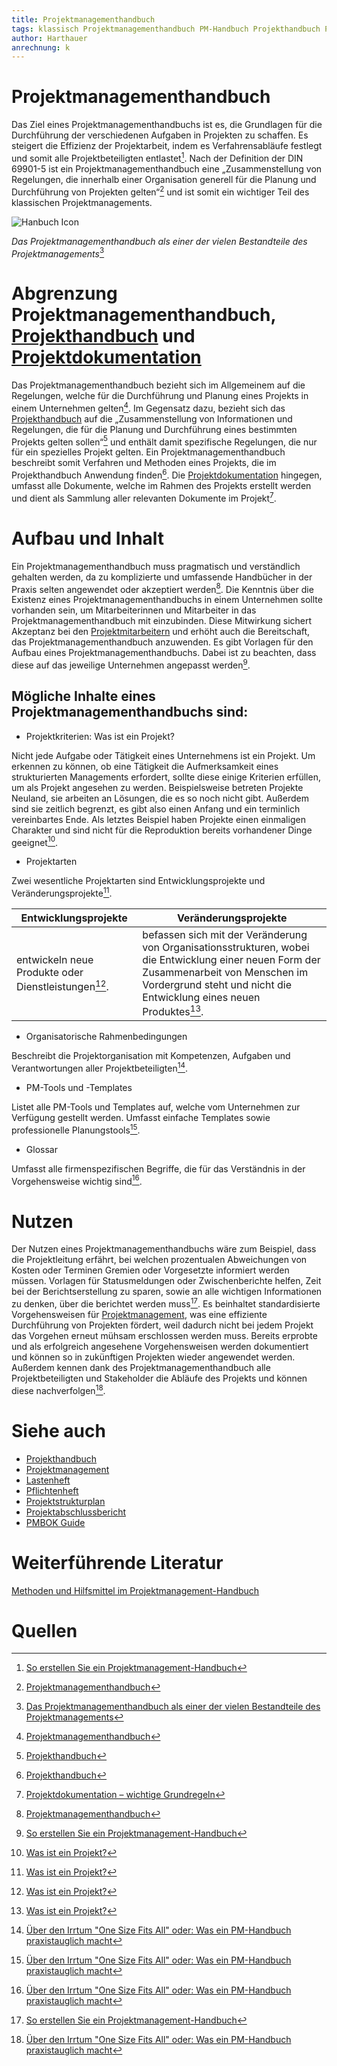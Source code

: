 ```yaml
---
title: Projektmanagementhandbuch
tags: klassisch Projektmanagementhandbuch PM-Handbuch Projekthandbuch Projektdokumentation Projekt
author: Harthauer
anrechnung: k
---
```


# Projektmanagementhandbuch

Das Ziel eines Projektmanagementhandbuchs ist es, die Grundlagen für die Durchführung der verschiedenen Aufgaben in Projekten zu schaffen. Es steigert die Effizienz der Projektarbeit, indem es Verfahrensabläufe festlegt und somit alle Projektbeteiligten entlastet[^1]. 
Nach der Definition der DIN 69901-5 ist ein Projektmanagementhandbuch eine „Zusammenstellung von Regelungen, die innerhalb einer Organisation generell für die Planung und Durchführung von Projekten gelten“[^2] und ist somit ein wichtiger Teil des klassischen Projektmanagements. 

![Hanbuch Icon](https://github.com/Harthauer/ManagingProjectsSuccessfully.github.io/blob/main/projektbilddd.jpg)

*Das Projektmanagementhandbuch als einer der vielen Bestandteile des Projektmanagements*[^3]

# Abgrenzung Projektmanagementhandbuch, [Projekthandbuch](https://github.com/ManagingProjectsSuccessfully/ManagingProjectsSuccessfully.github.io/blob/main/kb/Projekthandbuch.md) und [Projektdokumentation](https://github.com/ManagingProjectsSuccessfully/ManagingProjectsSuccessfully.github.io/blob/main/kb/Projektdokumentation.md)

Das Projektmanagementhandbuch bezieht sich im Allgemeinem auf die Regelungen, welche für die Durchführung und Planung eines Projekts in einem Unternehmen gelten[^2]. Im Gegensatz dazu, bezieht sich das [Projekthandbuch](https://github.com/ManagingProjectsSuccessfully/ManagingProjectsSuccessfully.github.io/blob/main/kb/Projekthandbuch.md) auf die „Zusammenstellung von Informationen und Regelungen, die für die Planung und Durchführung eines bestimmten Projekts gelten sollen“[^4] und enthält damit spezifische Regelungen, die nur für ein spezielles Projekt gelten.
Ein Projektmanagementhandbuch beschreibt somit Verfahren und Methoden eines Projekts, die im Projekthandbuch Anwendung finden[^5].
Die [Projektdokumentation](https://github.com/ManagingProjectsSuccessfully/ManagingProjectsSuccessfully.github.io/blob/main/kb/Projektdokumentation.md) hingegen, umfasst alle Dokumente, welche im Rahmen des Projekts erstellt werden und dient als Sammlung aller relevanten Dokumente im Projekt[^6].

# Aufbau und Inhalt

Ein Projektmanagementhandbuch muss pragmatisch und verständlich gehalten werden, da zu komplizierte und umfassende Handbücher in der Praxis selten angewendet oder akzeptiert werden[^2]. Die Kenntnis über die Existenz eines Projektmanagementhandbuchs in einem Unternehmen sollte vorhanden sein, um Mitarbeiterinnen und Mitarbeiter in das Projektmanagementhandbuch mit einzubinden. Diese Mitwirkung sichert Akzeptanz bei den [Projektmitarbeitern](https://github.com/ManagingProjectsSuccessfully/ManagingProjectsSuccessfully.github.io/blob/main/kb/Projektmitarbeiter.md) und erhöht auch die Bereitschaft, das Projektmanagementhandbuch anzuwenden. Es gibt Vorlagen für den Aufbau eines Projektmanagementhandbuchs. Dabei ist zu beachten, dass diese auf das jeweilige Unternehmen angepasst werden[^1]. 

## Mögliche Inhalte eines Projektmanagementhandbuchs sind:

* Projektkriterien: Was ist ein Projekt?

Nicht jede Aufgabe oder Tätigkeit eines Unternehmens ist ein Projekt. Um erkennen zu können, ob eine Tätigkeit die Aufmerksamkeit eines strukturierten Managements erfordert, sollte diese einige Kriterien erfüllen, um als Projekt angesehen zu werden. Beispielsweise betreten Projekte Neuland, sie arbeiten an Lösungen, die es so noch nicht gibt. Außerdem sind sie zeitlich begrenzt, es gibt also einen Anfang und ein terminlich vereinbartes Ende. Als letztes Beispiel haben Projekte einen einmaligen Charakter und sind nicht für die Reproduktion bereits vorhandener Dinge geeignet[^7]. 

* Projektarten 

Zwei wesentliche Projektarten sind Entwicklungsprojekte und Veränderungsprojekte[^7].


| Entwicklungsprojekte  | Veränderungsprojekte |
| ------------- | ------------- |
| entwickeln neue Produkte oder Dienstleistungen[^7]. |  befassen sich mit der Veränderung von Organisationsstrukturen, wobei die Entwicklung einer neuen Form der Zusammenarbeit von Menschen im Vordergrund steht und nicht die Entwicklung eines neuen Produktes[^7]. |

* Organisatorische Rahmenbedingungen

Beschreibt die Projektorganisation mit Kompetenzen, Aufgaben und Verantwortungen aller Projektbeteiligten[^8].

* PM-Tools und -Templates

Listet alle PM-Tools und Templates auf, welche vom Unternehmen zur Verfügung gestellt werden. Umfasst einfache Templates sowie professionelle Planungstools[^8].

* Glossar

Umfasst alle firmenspezifischen Begriffe, die für das Verständnis in der Vorgehensweise wichtig sind[^8].

# Nutzen

Der Nutzen eines Projektmanagementhandbuchs wäre zum Beispiel, dass die Projektleitung erfährt, bei welchen prozentualen Abweichungen von Kosten oder Terminen Gremien oder Vorgesetzte informiert werden müssen. Vorlagen für Statusmeldungen oder Zwischenberichte helfen, Zeit bei der Berichtserstellung zu sparen, sowie an alle wichtigen Informationen zu denken, über die berichtet werden muss[^1].
Es beinhaltet standardisierte Vorgehensweisen für [Projektmanagement](https://github.com/ManagingProjectsSuccessfully/ManagingProjectsSuccessfully.github.io/blob/main/kb/Projektmanagement.md), was eine effiziente Durchführung von Projekten fördert, weil dadurch nicht bei jedem Projekt das Vorgehen erneut mühsam erschlossen werden muss. Bereits erprobte und als erfolgreich angesehene Vorgehensweisen werden dokumentiert und können so in zukünftigen Projekten wieder angewendet werden. Außerdem kennen dank des Projektmanagementhandbuch alle Projektbeteiligten und Stakeholder die Abläufe des Projekts und können diese nachverfolgen[^8].




# Siehe auch

* [Projekthandbuch](https://github.com/ManagingProjectsSuccessfully/ManagingProjectsSuccessfully.github.io/blob/main/kb/Projekthandbuch.md)
* [Projektmanagement](https://github.com/ManagingProjectsSuccessfully/ManagingProjectsSuccessfully.github.io/blob/main/kb/Projektmanagement.md)
* [Lastenheft](https://github.com/ManagingProjectsSuccessfully/ManagingProjectsSuccessfully.github.io/blob/main/kb/Lastenheft.md)
* [Pflichtenheft](https://github.com/ManagingProjectsSuccessfully/ManagingProjectsSuccessfully.github.io/blob/main/kb/Pflichtenheft.md)
* [Projektstrukturplan](https://github.com/ManagingProjectsSuccessfully/ManagingProjectsSuccessfully.github.io/blob/main/kb/Projektstrukturplan.md)
* [Projektabschlussbericht](https://github.com/ManagingProjectsSuccessfully/ManagingProjectsSuccessfully.github.io/blob/main/kb/Projektabschlussbericht.md)
* [PMBOK Guide](https://github.com/ManagingProjectsSuccessfully/ManagingProjectsSuccessfully.github.io/blob/main/kb/PMBOK_Guide.md)

# Weiterführende Literatur

 [Methoden und Hilfsmittel im Projektmanagement-Handbuch](https://www.business-wissen.de/hb/methoden-und-hilfsmittel-fuer-das-projektmanagement/)

# Quellen

[^1]: [So erstellen Sie ein Projektmanagement-Handbuch](https://www.business-wissen.de/artikel/projektmanagement-so-erstellen-sie-ein-projektmanagement-handbuch/)
[^2]: [Projektmanagementhandbuch](https://de.wikipedia.org/wiki/Projektmanagementhandbuch)
[^3]: [Das Projektmanagementhandbuch als einer der vielen Bestandteile des Projektmanagements](https://www.sekretaria.de/bueroorganisation/projektmanagement/projektakte-richtig-strukturieren/)
[^4]: [Projekthandbuch](https://de.wikipedia.org/wiki/Projekthandbuch)
[^5]: [Projekthandbuch](http://www.hs-augsburg.de/pm-bau/Homepage/3-1%20Projekthandbuch.html)
[^6]: [Projektdokumentation – wichtige Grundregeln](https://dieprojektmanager.com/projektdokumentation-wichtige-grundregeln/)
[^7]: [Was ist ein Projekt?](http://www.projektmanagementhandbuch.de/handbuch/projektinitiierung/projektdefinition/)
[^8]: [Über den Irrtum "One Size Fits All" oder:
Was ein PM-Handbuch praxistauglich macht](https://www.projektmagazin.de/artikel/was-ein-pm-handbuch-praxistauglich-macht_6802)

